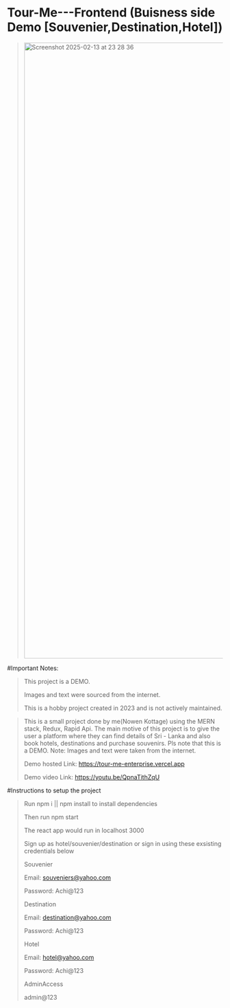# Tour-Me---Frontend (Buisness side Demo [Souvenier,Destination,Hotel])


><img width="1435" alt="Screenshot 2025-02-13 at 23 28 36" src="https://github.com/user-attachments/assets/13706224-726b-4d4a-b6e4-c719eb8dad51" />

#Important Notes:
>This project is a DEMO.
>>
>Images and text were sourced from the internet.
>>
>This is a hobby project created in 2023 and is not actively maintained.
>>

>This is a small project done by me(Nowen Kottage) using the MERN stack, Redux, Rapid Api. The main motive of this project is to give the user a platform where they can find details of Sri - Lanka and also book hotels, destinations and purchase souvenirs. Pls note that this is a DEMO. Note: Images and text were taken from the internet.
>>
>Demo hosted Link: https://tour-me-enterprise.vercel.app
>>
>Demo video Link: https://youtu.be/QpnaTithZqU
>>
#Instructions to setup the project
>
>Run npm i || npm install to install dependencies
>
>Then run npm start
>
>The react app would run in localhost 3000
>
>Sign up as hotel/souvenier/destination or sign in using these exsisting credentials below
>
>Souvenier
>
>Email: souveniers@yahoo.com
>
>Password: Achi@123
>
>Destination
>
>Email: destination@yahoo.com
>
>Password: Achi@123
>
>Hotel
>
>Email: hotel@yahoo.com
>
>Password: Achi@123
>
>AdminAccess
>
>admin@123

